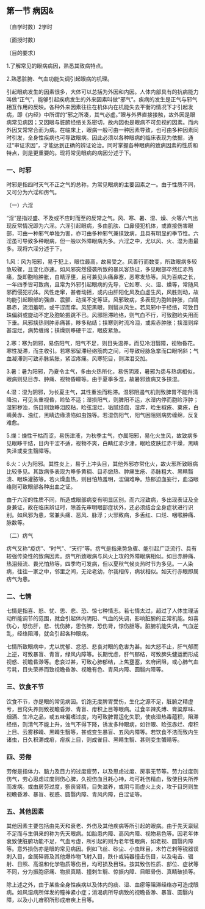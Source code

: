 ## 第一节 病因&

〔自学时数〕2学时

〔面授时数〕

〔目的要求〕

1.了解常见的眼病病因，熟悉其致病特点。

2.熟悉脏腑、气血功能失调引起眼病的机理。

引起眼病发生的因素很多，大体可以总括为外因和内因。人体内部具有的抗病能力叫做“正气”，能够引起疾病发生的外来因素叫做“邪气”。疾病的发生是正气与邪气相互作用的反映。各种外来因素往往在机体内在机能失去平衡的情况下才引起发病，即《内经》中所谓的“邪之所凑，其气必虚。”眼与外界直接接触，故外因是眼病常见病因；又因眼与脏腑经络关系密切，故内因也是眼病不可忽视的因素。而内外因又常常合而为病。在临床上，眼病一般可由一种因素导致，也可由多种因素同时引发，全身性疾病也可导致眼病。因此必须以各种眼病的临床表现为依据，通过“审证求因”，才能达到正确的辨证论治。同时掌握各种眼病的致病因素的性质和特点，则是更重要的。现将常见眼病的病因分述于下。

### 一、时邪

时邪是指四时天气不正之气的总称，为常见眼病的主要因素之一。由于性质不同，又可分为六淫和疠气。

（一）六淫

“淫”是指过盛、不及或不应时而至的反常之气。风、寒、暑、湿、燥、火等六气出现反常情况即为六淫。六淫引起眼病，多由肌肤、口鼻侵犯机体，或直接伤害眼部，可由一种邪气单独为害，亦可由多种邪气兼挟致病，且具有明显的季节性。六淫虽可导致多种眼病，但一般以外障眼病为多。六淫之中，尤以风、火、湿为患最多。现将六淫分述于下。

1.风：风为阳邪，易于犯上，眼位最高，故易受之。风善行而数变，所致眼病多较急较骤，且变化亦速。如风邪突然侵袭所致的暴风客热证，多见眼部卒然红赤热痛，旋即胞睑肿胀，白睛浮壅，且可兼见头痛鼻塞，恶寒发热等。风为百病之长，一年四季皆可致病，且常为外邪引起眼病的先导，它如寒、火、湿、燥等，常随风邪而侵犯机体。风性走窜，甚者动摇，或内由肝阳化风及血虚生风，风胜则动，故均能引起眼部的强直、震颤、动摇不定等证。风邪致病，多表现为胞睑肿胀，白睛暴赤，流泪羞明，或干涩而痒。风犯黑眼，则翳从风生。若风邪中于经络，可致目珠偏斜或旋动不定及胞轮振跳不已。风邪阻滞睑络，则气血不行，可致胞睑失用而下垂。风邪挟热则肿赤痛甚，眵多粘结；挟寒则时流冷泪，或紫赤肿胀；挟湿则痒甚湿烂，病势缠绵；挟燥则眵硬干涩，眼皮紧急。

2.寒：寒为阴邪，易伤阳气，阳气不足，则目失温养，而见冷泪翳障，视物昏花。寒性凝滞，而主收引。若寒邪留滞经络筋肉之间，可导致经脉急挛而口眼㖞斜；气血凝滞则可致赤脉紫胀，紧涩疼痛。风寒犯目，则涕泪交加。

3.暑：暑为阳邪，乃夏令主气，多由火热所化，易伤阴液，暑邪为患与热病相似，眼病则见目赤、肿痛、视物昏矇等。由于夏季多湿，故暑邪致病又多挟湿。

4.湿：湿为阴邪，为长夏主气，其性重浊而粘滞。湿邪阻遏气机则致脾胃不能升清降浊，可见头重视昏，睑坠不适；湿损阳气，则脾阳不运，水湿内停而胞睑浮肿；湿邪秽浊，伤目则致眵泪胶粘，睑弦湿烂，垢腻结痂，湿痒，睑生椒疮、粟疮，白睛黄赤、浊红，黑睛边缘溃陷如虫蚀等。若湿伤阳气，阳气困阻则病势缠绵，反复难愈。

5.燥：燥性干枯而涩，易伤津液，为秋季主气，亦属阳邪，易化火生风，故致病多见眼眵干结，目内干涩不适，视物不爽，白睛红赤少津，眼睑皮肤红赤干燥，黑睛失泽或变生翳障等。

6.火：火为阳邪。其性炎上，易于上冲头目，其他外邪亦常化火，故火邪所致眼病比较多见。其致病多表现为眵多黄稠、目赤焮热、肿痛生疮、赤脉粗大、黑睛翳溃、眼珠灌脓等。若火燥血热，则目怕热羞明，涩偏难睁。热郁迫血妄行，血溢眼络则可致眼部各种出血之证。

由于六淫的性质不同，所造成眼部病变有明显区别。而六淫致病，多出现表证及全身兼证，故在临床辨证时，除首先审明眼部症状外，还必须结合全身症状进行识别。如风邪为患，常兼头痛、恶风、脉浮；火邪致病，多舌红、口烂、咽喉肿痛、脉数等。

（二）疠气

疠气又称“疫疠”、“时气”、“天行”等。疠气是指来势急骤、能引起广泛流行、具有较强传染性的致病因素。疠气所致眼病与风火上攻的外障眼病相似。如目赤肿痛、热泪频流、畏光怕热等。四季均可发病，但以夏秋气候炎热时节为多见。一人染病，往往一家之中，邻里之间，无论老幼，尔我相传，病状相似。如天行赤眼即属疠气为患。

### 二、七情

七情是指喜、怒、忧、思、悲、恐、惊七种情志。若七情太过，超过了人体生理活动所能调节的范围，就会引起体内阴阳、气血的失调，影响脏腑的正常机能。如喜伤心，怒伤肝，悲、忧伤肺，思伤脾，恐伤肾，惊伤胆等。脏腑机能失调，气血逆乱，经络阻滞，就会引起各种眼病。

七情所致眼病中，尤以忧郁、忿怒、悲哀对眼的危害为甚。如大怒不止，肝气郁而上逆，可致暴盲、青盲，绿风内障等。长期忧虑，肝气郁结，可致脾失健运而形成视惑、视瞻昏渺等。悲哀过甚，可致心肺郁结，上焦壅塞，玄府闭阻，或心肺气血亏耗，目失荣养而致视瞻昏渺、视瞻有色、青风内障、圆翳内障等。

### 三、饮食不节

饮食不节，亦是眼的常见病因。饥饱无度脾胃受伤，生化之源不足，脏腑之精虚亏，目窍失养则致视瞻昏渺、青盲、疳积上目等眼病。过食辛辣炙煿、膏粱厚味、烟酒、生冷之品，或五味偏嗜过度，均可致脾胃运化失职，使痰湿热毒蕴积，阻滞经络，则清气不能上升，浊气不得下降，诱发多种眼病，如针眼、睑弦赤烂、疳积上目、云雾移睛、黑睛生翳等，甚或变生暴盲、五风内障等。若饮食不洁而致内生诸虫，日久积滞成疳，疳疾上目，则成雀目、黑睛生翳、甚则变生蟹睛等。

### 四、劳倦

劳倦是指体力、脑力及目力的过度疲劳，以及思虑过度、房事无节等。劳力过度则伤气，劳心思虑过度则伤心脾，久视伤血且耗心神，均可耗伤精血，致使目失所养而发病。或由房劳过度，斵丧肾精，目失滋养，或阴亏而虚火上炎，攻于目窍则生视瞻昏渺、暴盲、视惑、圆翳内障、青风内障，白涩证等。

### 五、其他因素

其他因素主要包括由先天和衰老、外伤及其他疾病等所引起的眼病。由于先天禀赋不足而与生俱来的称为先天眼病。如胎患内障、高风内障、视物易色等。因老年体衰致使脏腑功能不足，气血亏虚，所引起的则为老年性眼病，如老视、圆翳内障等。意外损伤亦是眼的常见病因。例如飞丝、砂尘、小虫眯目，木竹芒刺等锐器误刺入目，金属碎屑及其他爆炸物飞射入目，跌仆或钝器撞击伤目，以及电击、辐射、日照、高温和化学物质等伤目，均可损及目珠。按其致伤性质、部位、症状等不同，分为振胞瘀痛、物损真睛、撞刺生翳、惊振内障、目眶骨伤、真睛破损等。

除上述之外，由于某些全身性疾病以及体内的痰、湿、血瘀等阻滞经络亦可造成眼病。如风湿病所伴发的瞳神紧小症；消渴病所导病致的视瞻昏渺、暴盲、圆翳内障，以及小儿疳积所形成疳疾上目等。
